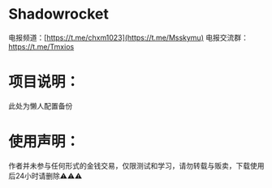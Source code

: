 # Shadowrocket

电报频道：[https://t.me/chxm1023](https://t.me/Msskymu)
电报交流群：https://t.me/Tmxios

# 项目说明：
此处为懒人配置备份

# 使用声明：
作者并未参与任何形式的金钱交易，仅限测试和学习，请勿转载与贩卖，下载使用后24小时请删除⚠️⚠️⚠️


